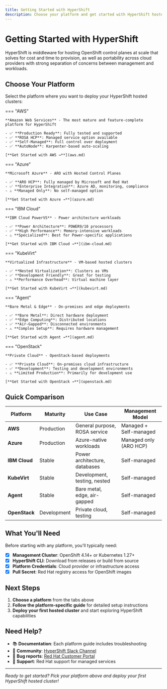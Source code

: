 ```yaml
---
title: Getting Started with HyperShift
description: Choose your platform and get started with HyperShift hosted clusters
---
```


# Getting Started with HyperShift

HyperShift is middleware for hosting OpenShift control planes at scale that solves for cost and time to provision, as well as portability across cloud providers with strong separation of concerns between management and workloads.

## Choose Your Platform

Select the platform where you want to deploy your HyperShift hosted clusters:

=== "AWS"

    **Amazon Web Services** - The most mature and feature-complete platform for HyperShift

    - ✅ **Production Ready**: Fully tested and supported
    - ✅ **ROSA HCP**: Managed service option available
    - ✅ **Self-Managed**: Full control over deployment
    - ✅ **AutoNode**: Karpenter-based auto-scaling

    [**Get Started with AWS →**](aws.md)

=== "Azure"

    **Microsoft Azure** - ARO with Hosted Control Planes

    - ✅ **ARO HCP**: Fully managed by Microsoft and Red Hat
    - ✅ **Enterprise Integration**: Azure AD, monitoring, compliance
    - ⚠️ **Managed Only**: No self-managed option

    [**Get Started with Azure →**](azure.md)

=== "IBM Cloud"

    **IBM Cloud PowerVS** - Power architecture workloads

    - ✅ **Power Architecture**: POWER9/10 processors
    - ✅ **High Performance**: Memory-intensive workloads
    - ⚠️ **Specialized**: Best for Power-specific applications

    [**Get Started with IBM Cloud →**](ibm-cloud.md)

=== "KubeVirt"

    **Virtualized Infrastructure** - VM-based hosted clusters

    - ✅ **Nested Virtualization**: Clusters as VMs
    - ✅ **Development Friendly**: Great for testing
    - ⚠️ **Performance Overhead**: Virtual machine layer

    [**Get Started with KubeVirt →**](kubevirt.md)

=== "Agent"

    **Bare Metal & Edge** - On-premises and edge deployments

    - ✅ **Bare Metal**: Direct hardware deployment
    - ✅ **Edge Computing**: Distributed locations
    - ✅ **Air-Gapped**: Disconnected environments
    - ⚠️ **Complex Setup**: Requires hardware management

    [**Get Started with Agent →**](agent.md)

=== "OpenStack"

    **Private Cloud** - OpenStack-based deployments

    - ✅ **Private Cloud**: On-premises cloud infrastructure
    - ✅ **Development**: Testing and development environments
    - ⚠️ **Limited Production**: Primarily for development use

    [**Get Started with OpenStack →**](openstack.md)

## Quick Comparison

| Platform | Maturity | Use Case | Management Model |
|----------|----------|----------|------------------|
| **AWS** | Production | General purpose, ROSA service | Managed + Self-managed |
| **Azure** | Production | Azure-native workloads | Managed only (ARO HCP) |
| **IBM Cloud** | Stable | Power architecture, databases | Self-managed |
| **KubeVirt** | Stable | Development, testing, nested | Self-managed |
| **Agent** | Stable | Bare metal, edge, air-gapped | Self-managed |
| **OpenStack** | Development | Private cloud, testing | Self-managed |

## What You'll Need

Before starting with any platform, you'll typically need:

- [x] **Management Cluster**: OpenShift 4.14+ or Kubernetes 1.27+
- [x] **HyperShift CLI**: Download from releases or build from source
- [x] **Platform Credentials**: Cloud provider or infrastructure access
- [x] **Pull Secret**: Red Hat registry access for OpenShift images

## Next Steps

1. **Choose a platform** from the tabs above
2. **Follow the platform-specific guide** for detailed setup instructions
3. **Deploy your first hosted cluster** and start exploring HyperShift capabilities

## Need Help?

- 📚 **Documentation**: Each platform guide includes troubleshooting
- 💬 **Community**: [HyperShift Slack Channel](https://kubernetes.slack.com/channels/hypershift)
- 🐛 **Bug reports**: [Red Hat Customer Portal](https://issues.redhat.com/)
- 🎯 **Support**: Red Hat support for managed services

---

*Ready to get started? Pick your platform above and deploy your first HyperShift hosted cluster!*